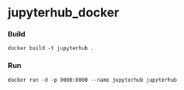 # jupyterhub_docker

### Build
```
docker build -t jupyterhub .
```

### Run
```
docker run -d -p 8000:8000 --name jupyterhub jupyterhub
```
